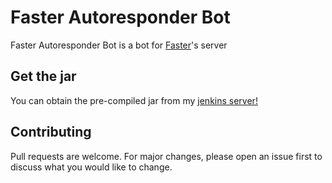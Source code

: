 # Faster Autoresponder Bot

Faster Autoresponder Bot is a bot for [Faster](https://www.youtube.com/fasterofficialsc)'s server

## Get the jar

You can obtain the pre-compiled jar from my [jenkins server!](https://jordanplayz158.me/job/FasterAutoresponder/)

## Contributing
Pull requests are welcome. For major changes, please open an issue first to discuss what you would like to change.
